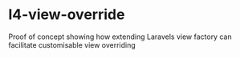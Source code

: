 # l4-view-override
Proof of concept showing how extending Laravels view factory can facilitate customisable view overriding
